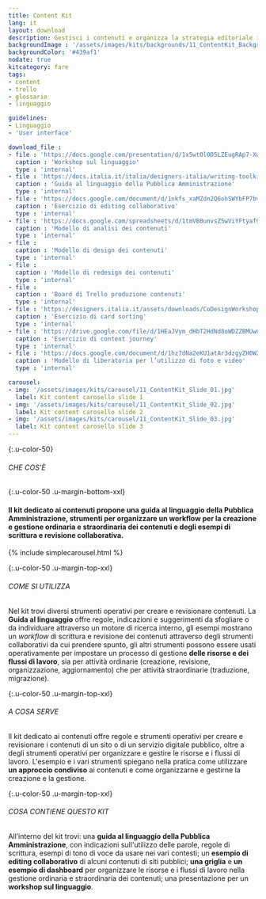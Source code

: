 ```yaml
---
title: Content Kit
lang: it
layout: download
description: Gestisci i contenuti e organizza la strategia editoriale in modo collaborativo
backgroundImage : '/assets/images/kits/backgrounds/11_ContentKit_Background.png'
backgroundColor: '#439af1'
nodate: true
kitcategory: fare
tags:
- content
- trello
- glossario
- linguaggio

guidelines:
- Linguaggio
- 'User interface'

download_file :
- file : 'https://docs.google.com/presentation/d/1x5wtOl0D5LZEugRAp7-XwNdcyAV_ScG9O2e9Jy2Pnbg/edit?usp=sharing'
  caption : 'Workshop sul linguaggio'
  type : 'internal'
- file : 'https://docs.italia.it/italia/designers-italia/writing-toolkit/'
  caption : 'Guida al linguaggio della Pubblica Amministrazione'
  type : 'internal'
- file : 'https://docs.google.com/document/d/1nkfs_xaMZdn2Q6ohSWYbFP7bvLnmKO75hyqO3ws38Fc/edit?usp=sharing'
  caption : 'Esercizio di editing collaborativo'
  type : 'internal'
- file : 'https://docs.google.com/spreadsheets/d/1tmVB0unvsZ5wViYFtyaf95t69Pt4a5JAIFmGdjJjdwI/edit?usp=sharing'
  caption : 'Modello di analisi dei contenuti'
  type : 'internal'
- file :
  caption : 'Modello di design dei contenuti'
  type : 'internal'
- file :
  caption : 'Modello di redesign dei contenuti'
  type : 'internal'
- file :
  caption : 'Board di Trello produzione contenuti'
  type : 'internal'
- file : 'https://designers.italia.it/assets/downloads/CoDesignWorkshop_Card%20sorting.pdf'
  caption : 'Esercizio di card sorting'
  type : 'internal'
- file : 'https://drive.google.com/file/d/1HEaJVym_dHbT2HdNd8oWDZZBMUwCuaFe/view?usp=sharing'
  caption : 'Esercizio di content journey'
  type : 'internal'
- file : 'https://docs.google.com/document/d/1hz7dNa2eKU1atAr3dzgyZH0W2kETBuDBejk62wEVPL4/edit?usp=sharing'
  caption : 'Modello di liberatoria per l’utilizzo di foto e video'
  type : 'internal'

carousel:
- img: '/assets/images/kits/carousel/11_ContentKit_Slide_01.jpg'
  label: Kit content carosello slide 1
- img: '/assets/images/kits/carousel/11_ContentKit_Slide_02.jpg'
  label: Kit content carosello slide 2
- img: '/assets/images/kits/carousel/11_ContentKit_Slide_03.jpg'
  label: Kit content carosello slide 3
---
```


{:.u-color-50}
###### CHE COS’È

{:.u-color-50 .u-margin-bottom-xxl}
#### Il kit dedicato ai contenuti propone una guida al linguaggio della Pubblica Amministrazione, strumenti per organizzare un workflow per la **creazione e gestione** ordinaria e straordinaria dei contenuti e degli **esempi** di scrittura e revisione collaborativa.

{% include simplecarousel.html  %}

{:.u-color-50 .u-margin-top-xxl}
###### COME SI UTILIZZA
Nel kit trovi diversi strumenti operativi per creare e revisionare contenuti. La **Guida al linguaggio** offre regole, indicazioni e suggerimenti da sfogliare o da individuare attraverso un motore di ricerca interno, gli esempi mostrano un *workflow* di scrittura e revisione dei contenuti attraverso degli strumenti collaborativi da cui prendere spunto, gli altri strumenti possono essere usati operativamente per impostare un processo di gestione **delle risorse e dei flussi di lavoro**, sia per attività ordinarie (creazione, revisione,  organizzazione, aggiornamento) che per attività straordinarie (traduzione, migrazione).


{:.u-color-50 .u-margin-top-xxl}
###### A COSA SERVE
Il kit dedicato ai contenuti offre regole e strumenti operativi per creare e revisionare i contenuti di un sito o di un servizio digitale pubblico, oltre a degli strumenti operativi per organizzare e gestire le risorse e i flussi di lavoro. L'esempio e i vari strumenti spiegano nella pratica come utilizzare **un approccio condiviso** ai contenuti e come organizzarne e gestirne la creazione e la gestione.

{:.u-color-50 .u-margin-top-xxl}
###### COSA CONTIENE QUESTO KIT
All’interno del kit trovi: una **guida al linguaggio della Pubblica Amministrazione**, con indicazioni sull'utilizzo delle parole, regole di scrittura, esempi di tono di voce da usare nei vari contesti; un **esempio di editing collaborativo** di alcuni contenuti di siti pubblici; **una griglia** e **un esempio di dashboard** per organizzare le risorse e i flussi di lavoro nella gestione ordinaria e straordinaria dei contenuti; una presentazione per un **workshop sul linguaggio**.
